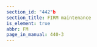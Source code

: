```yaml
---
section_id: "442"b
section_title: FIRM maintenance
is_element: true
abbr: FM
page_in_manual: 440-3
---
```


